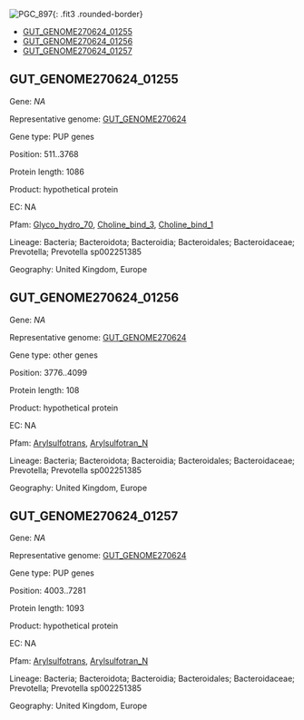 ![PGC_897](../static/images/Clusters_figure/PGC_897.jpg){: .fit3 .rounded-border}

<ul id="myTab" class="nav nav-tabs">
  <li class="active">
        <a href="#tab1" data-toggle="tab">GUT_GENOME270624_01255</a>
  </li>
<li><a href="#tab2" data-toggle="tab">GUT_GENOME270624_01256</a></li>
<li><a href="#tab3" data-toggle="tab">GUT_GENOME270624_01257</a></li>
</ul>

<div id="myTabContent" class="tab-content">
  <div class="tab-pane fade in active" id="tab1">

<h2 id="GUT_GENOME270624_01255">GUT_GENOME270624_01255</h2>
<p>Gene: <em>NA</em>
<p>Representative genome: <a href="https://www.ebi.ac.uk/metagenomics/genomes/MGYG-HGUT-04371">GUT_GENOME270624</a></p>
<p>Gene type: PUP genes</p>
<p>Position: 511..3768</p>
<p>Protein length: 1086</p>
<p>Product: hypothetical protein</p>
<p>EC: NA</p>
<p>Pfam: <a href="http://pfam.xfam.org/family/Glyco_hydro_70">Glyco_hydro_70</a>, <a href="http://pfam.xfam.org/family/Choline_bind_3">Choline_bind_3</a>, <a href="http://pfam.xfam.org/family/Choline_bind_1">Choline_bind_1</a></p>
<p>Lineage: Bacteria; Bacteroidota; Bacteroidia; Bacteroidales; Bacteroidaceae; Prevotella; Prevotella sp002251385</p>
<p>Geography: United Kingdom, Europe</p>
  </div>

  <div class="tab-pane fade" id="tab2">

<h2 id="GUT_GENOME270624_01256">GUT_GENOME270624_01256</h2>
<p>Gene: <em>NA</em></p>
<p>Representative genome: <a href="https://www.ebi.ac.uk/metagenomics/genomes/MGYG-HGUT-04371">GUT_GENOME270624</a></p>
<p>Gene type: other genes</p>
<p>Position: 3776..4099</p>
<p>Protein length: 108</p>
<p>Product: hypothetical protein</p>
<p>EC: NA</p>
<p>Pfam: <a href="http://pfam.xfam.org/family/Arylsulfotrans">Arylsulfotrans</a>, <a href="http://pfam.xfam.org/family/Arylsulfotran_N">Arylsulfotran_N</a></p>
<p>Lineage: Bacteria; Bacteroidota; Bacteroidia; Bacteroidales; Bacteroidaceae; Prevotella; Prevotella sp002251385</p>
<p>Geography: United Kingdom, Europe</p>

  </div>
  <div class="tab-pane fade" id="tab3">

<h2 id="GUT_GENOME270624_01257">GUT_GENOME270624_01257</h2>
<p>Gene: <em>NA</em></p>
<p>Representative genome: <a href="https://www.ebi.ac.uk/metagenomics/genomes/MGYG-HGUT-04371">GUT_GENOME270624</a></p>
<p>Gene type: PUP genes</p>
<p>Position: 4003..7281</p>
<p>Protein length: 1093</p>
<p>Product: hypothetical protein</p>
<p>EC: NA</p>
<p>Pfam: <a href="http://pfam.xfam.org/family/Arylsulfotrans">Arylsulfotrans</a>, <a href="http://pfam.xfam.org/family/Arylsulfotran_N">Arylsulfotran_N</a></p>
<p>Lineage: Bacteria; Bacteroidota; Bacteroidia; Bacteroidales; Bacteroidaceae; Prevotella; Prevotella sp002251385</p>
<p>Geography: United Kingdom, Europe</p>

  </div>
</div>
